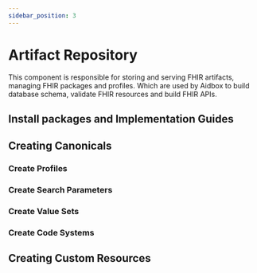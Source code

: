 ```yaml
---
sidebar_position: 3
---
```


# Artifact Repository

This component is responsible for storing and serving FHIR artifacts, 
managing FHIR packages and profiles.
Which are used by Aidbox to build database schema, validate FHIR resources 
and build FHIR APIs.


## Install packages and Implementation Guides

## Creating Canonicals

### Create Profiles

### Create Search Parameters

### Create Value Sets

### Create Code Systems



## Creating Custom Resources